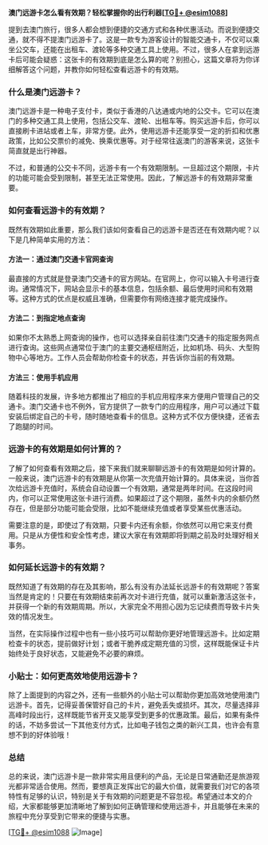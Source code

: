 **澳门远游卡怎么看有效期？轻松掌握你的出行利器[[TG💪+ @esim1088](https://t.me/s/esim1088)]**

提到去澳门旅行，很多人都会想到便捷的交通方式和各种优惠活动。而说到便捷交通，就不得不提澳门远游卡了。这是一款专为游客设计的智能交通卡，不仅可以乘坐公交车，还能在出租车、渡轮等多种交通工具上使用。不过，很多人在拿到远游卡后可能会疑惑：这张卡的有效期到底是怎么算的呢？别担心，这篇文章将为你详细解答这个问题，并教你如何轻松查看远游卡的有效期。

### 什么是澳门远游卡？

澳门远游卡是一种电子支付卡，类似于香港的八达通或内地的公交卡。它可以在澳门的多种交通工具上使用，包括公交车、渡轮、出租车等。购买远游卡后，你可以直接刷卡进站或者上车，非常方便。此外，使用远游卡还能享受一定的折扣和优惠政策，比如公交票价的减免、换乘优惠等。对于经常往返澳门的游客来说，这张卡简直就是出行神器。

不过，和普通的公交卡不同，远游卡有一个有效期限制。一旦超过这个期限，卡片的功能可能会受到限制，甚至无法正常使用。因此，了解远游卡的有效期非常重要。

### 如何查看远游卡的有效期？

既然有效期如此重要，那么我们该如何查看自己的远游卡是否还在有效期内呢？以下是几种简单实用的方法：

#### 方法一：通过澳门交通卡官网查询

最直接的方式就是登录澳门交通卡的官方网站。在官网上，你可以输入卡号进行查询。通常情况下，网站会显示卡的基本信息，包括余额、最后使用时间和有效期等。这种方式的优点是权威且准确，但需要你有网络连接才能完成操作。

#### 方法二：到指定地点查询

如果你不太熟悉上网查询的操作，也可以选择亲自前往澳门交通卡的指定服务网点进行查询。这些网点通常位于澳门的主要交通枢纽附近，比如机场、码头、大型购物中心等地方。工作人员会帮助你检查卡的状态，并告诉你当前的有效期。

#### 方法三：使用手机应用

随着科技的发展，许多地方都推出了相应的手机应用程序来方便用户管理自己的交通卡。澳门交通卡也不例外，官方提供了一款专门的应用程序，用户可以通过下载安装后绑定自己的卡号，随时随地查看卡的信息。这种方式不仅方便快捷，还省去了跑腿的时间。

### 远游卡的有效期是如何计算的？

了解了如何查看有效期之后，接下来我们就来聊聊远游卡的有效期是如何计算的。一般来说，澳门远游卡的有效期是从你第一次充值开始计算的。具体来说，当你首次给远游卡充值时，系统会自动设置一个有效期，通常是两年时间。在这段时间内，你可以正常使用这张卡进行消费。如果超过了这个期限，虽然卡内的余额仍然存在，但是部分功能可能会受限，比如不能继续充值或者享受某些优惠活动。

需要注意的是，即使过了有效期，只要卡内还有余额，你依然可以用它来支付费用。只是从方便性和安全性考虑，建议大家在有效期即将到期之前及时处理好相关事务。

### 如何延长远游卡的有效期？

既然知道了有效期的存在及其影响，那么有没有办法延长远游卡的有效期呢？答案当然是肯定的！只要在有效期结束前再次对卡进行充值，就可以重新激活这张卡，并获得一个新的有效期周期。所以，大家完全不用担心因为忘记续费而导致卡片失效的情况发生。

当然，在实际操作过程中也有一些小技巧可以帮助你更好地管理远游卡。比如定期检查卡的状态，提前做好计划；或者干脆养成定期充值的习惯，这样既能保证卡片始终处于良好状态，又能避免不必要的麻烦。

### 小贴士：如何更高效地使用远游卡？

除了上面提到的内容之外，还有一些额外的小贴士可以帮助你更加高效地使用澳门远游卡。首先，记得妥善保管好自己的卡片，避免丢失或损坏。其次，尽量选择非高峰时段出行，这样既能节省开支又能享受到更多的优惠政策。最后，如果有条件的话，不妨多尝试一下其他支付方式，比如电子钱包之类的新兴工具，也许会有意想不到的好体验哦！

### 总结

总的来说，澳门远游卡是一款非常实用且便利的产品，无论是日常通勤还是旅游观光都非常适合使用。然而，要想真正发挥出它的最大价值，就需要我们对它的各项特性有足够的认识，特别是关于有效期的问题更是不容忽视。希望通过本文的介绍，大家都能够更加清晰地了解到如何正确管理和使用远游卡，并且能够在未来的旅程中充分享受到它带来的便捷与实惠。

[[TG💪+ @esim1088](https://t.me/s/esim1088) ![Image](https://i.postimg.cc/4NQfJmqS/Snipaste-2025-05-13-00-14-12.png)]